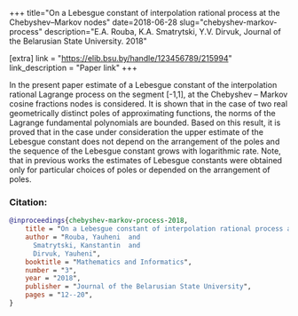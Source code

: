 +++
title="On a Lebesgue constant of interpolation rational process at the Chebyshev–Markov nodes"
date=2018-06-28
slug="chebyshev-markov-process"
description="E.A. Rouba, K.A. Smatrytski, Y.V. Dirvuk, Journal of the Belarusian State University. 2018"

[extra]
link = "https://elib.bsu.by/handle/123456789/215994"
link_description = "Paper link"
+++

In the present paper estimate of a Lebesgue constant of the interpolation rational Lagrange process on the segment
[-1,1], at the Chebyshev – Markov cosine fractions nodes is considered. It is shown that in the case of two real geometrically distinct poles of approximating functions, the norms of the Lagrange fundamental polynomials are bounded. Based
on this result, it is proved that in the case under consideration the upper estimate of the Lebesgue constant does not depend on the arrangement of the poles and the sequence of the Lebesgue constant grows with logarithmic rate. Note, that
in previous works the estimates of Lebesgue constants were obtained only for particular choices of poles or depended on
the arrangement of poles.
<!-- more -->

### Citation:
```bibtex
@inproceedings{chebyshev-markov-process-2018,
    title = "On a Lebesgue constant of interpolation rational process at the Chebyshev–Markov nodes",
    author = "Rouba, Yauheni  and
      Smatrytski, Kanstantin  and
      Dirvuk, Yauheni",
    booktitle = "Mathematics and Informatics",
    number = "3",
    year = "2018",
    publisher = "Journal of the Belarusian State University",
    pages = "12--20",
}
```
